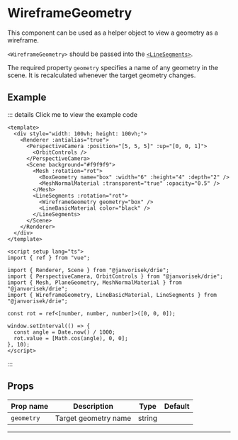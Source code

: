 # WireframeGeometry

  <script setup>
  import WireframeGeometry from '../../examples/WireframeGeometry.vue'
  </script>

This component can be used as a helper object to view a geometry as a wireframe.

`<WireframeGeometry>` should be passed into the [`<LineSegments>`](/components/Objects/LineSegments).

The required property `geometry` specifies a name of any geometry in the scene. It is recalculated whenever the target geometry changes.

## Example

  <ClientOnly>
  <WireframeGeometry />
  </ClientOnly>

::: details Click me to view the example code

```vue{9,13}
<template>
  <div style="width: 100vh; height: 100vh;">
    <Renderer :antialias="true">
      <PerspectiveCamera :position="[5, 5, 5]" :up="[0, 0, 1]">
        <OrbitControls />
      </PerspectiveCamera>
      <Scene background="#f9f9f9">
        <Mesh :rotation="rot">
          <BoxGeometry name="box" :width="6" :height="4" :depth="2" />
          <MeshNormalMaterial :transparent="true" :opacity="0.5" />
        </Mesh>
        <LineSegments :rotation="rot">
          <WireframeGeometry geometry="box" />
          <LineBasicMaterial color="black" />
        </LineSegments>
      </Scene>
    </Renderer>
  </div>
</template>

<script setup lang="ts">
import { ref } from "vue";

import { Renderer, Scene } from "@janvorisek/drie";
import { PerspectiveCamera, OrbitControls } from "@janvorisek/drie";
import { Mesh, PlaneGeometry, MeshNormalMaterial } from "@janvorisek/drie";
import { WireframeGeometry, LineBasicMaterial, LineSegments } from "@janvorisek/drie";

const rot = ref<[number, number, number]>([0, 0, 0]);

window.setInterval(() => {
  const angle = Date.now() / 1000;
  rot.value = [Math.cos(angle), 0, 0];
}, 10);
</script>
```

:::


## Props

| Prop name | Description          | Type   | Default |
| --------- | -------------------- | ------ | ------- |
|` geometry  `| Target geometry name | string |         |

---

